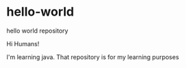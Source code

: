 # hello-world
hello world repository

Hi Humans!

I'm learning java. That repository is for my learning purposes 
